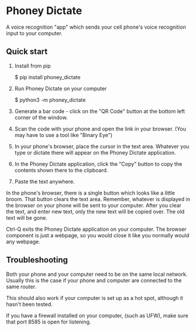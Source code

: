 # Phoney Dictate

A voice recognition "app" which sends your cell phone's voice recognition input to your computer.

## Quick start

1. Install from pip

	$ pip install phoney_dictate

2. Run Phoney Dictate on your computer

	$ python3 -m phoney_dictate

3. Generate a bar code - click on the "QR Code" button at the bottom left
corner of the window.

4. Scan the code with your phone and open the link in your browser. (You may
have to use a tool like "Binary Eye")

5. In your phone's browser, place the cursor in the text area. Whatever you
type or dictate there will appear on the Phoney Dictate application.

6. In the Phoney Dictate application, click the "Copy" button to copy the contents
shown there to the clipboard.

7. Paste the text anywhere.

In the phone's browser, there is a single button which looks like a little
broom. That button clears the text area. Remember, whatever is displayed in the
browser on your phone will be sent to your computer. After you clear the text,
and enter new text, only the new text will be copied over. The old text will be
gone.

Ctrl-Q exits the Phoney Dictate application on your computer. The browser component
is just a webpage, so you would close it like you normally would any webpage.

## Troubleshooting

Both your phone and your computer need to be on the same local network. Usually this is the case if your phone and computer are connected to the same router.

This should also work if your computer is set up as a hot spot, although it hasn't been tested.

If you have a firewall installed on your computer, (such as UFW), make sure that port 8585 is open for listening.

